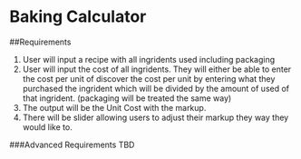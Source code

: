# Baking Calculator

##Requirements
1.  User will input a recipe with all ingridents used including packaging
2.  User will input the cost of all ingridents.  They will either be able to enter the cost per unit of discover the cost per unit by entering what they purchased the ingrident which will be divided by the amount of used of that ingrident.  (packaging will be treated the same way)
3.  The output will be the Unit Cost with the markup. 
4.  There will be slider allowing users to adjust their markup they way they would like to. 

###Advanced Requirements
TBD